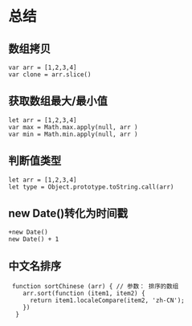 ﻿# 总结  

## 数组拷贝

```
var arr = [1,2,3,4]
var clone = arr.slice()
```

## 获取数组最大/最小值

```
let arr = [1,2,3,4]
var max = Math.max.apply(null, arr )
var min = Math.min.apply(null, arr )
```

## 判断值类型

```
let arr = [1,2,3,4]
let type = Object.prototype.toString.call(arr)
```

## new Date()转化为时间戳

```
+new Date()
new Date() + 1 
```

## 中文名排序
```
 function sortChinese (arr) { // 参数： 排序的数组
    arr.sort(function (item1, item2) {
      return item1.localeCompare(item2, 'zh-CN');
    })
  }
  ```
